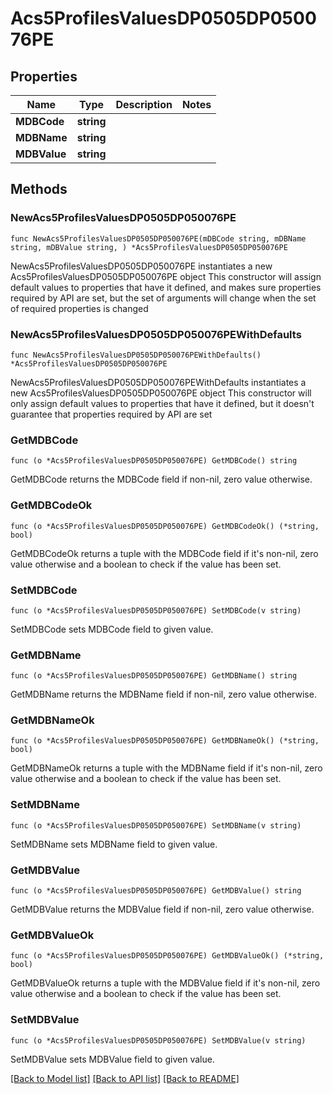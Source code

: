 # Acs5ProfilesValuesDP0505DP050076PE

## Properties

Name | Type | Description | Notes
------------ | ------------- | ------------- | -------------
**MDBCode** | **string** |  | 
**MDBName** | **string** |  | 
**MDBValue** | **string** |  | 

## Methods

### NewAcs5ProfilesValuesDP0505DP050076PE

`func NewAcs5ProfilesValuesDP0505DP050076PE(mDBCode string, mDBName string, mDBValue string, ) *Acs5ProfilesValuesDP0505DP050076PE`

NewAcs5ProfilesValuesDP0505DP050076PE instantiates a new Acs5ProfilesValuesDP0505DP050076PE object
This constructor will assign default values to properties that have it defined,
and makes sure properties required by API are set, but the set of arguments
will change when the set of required properties is changed

### NewAcs5ProfilesValuesDP0505DP050076PEWithDefaults

`func NewAcs5ProfilesValuesDP0505DP050076PEWithDefaults() *Acs5ProfilesValuesDP0505DP050076PE`

NewAcs5ProfilesValuesDP0505DP050076PEWithDefaults instantiates a new Acs5ProfilesValuesDP0505DP050076PE object
This constructor will only assign default values to properties that have it defined,
but it doesn't guarantee that properties required by API are set

### GetMDBCode

`func (o *Acs5ProfilesValuesDP0505DP050076PE) GetMDBCode() string`

GetMDBCode returns the MDBCode field if non-nil, zero value otherwise.

### GetMDBCodeOk

`func (o *Acs5ProfilesValuesDP0505DP050076PE) GetMDBCodeOk() (*string, bool)`

GetMDBCodeOk returns a tuple with the MDBCode field if it's non-nil, zero value otherwise
and a boolean to check if the value has been set.

### SetMDBCode

`func (o *Acs5ProfilesValuesDP0505DP050076PE) SetMDBCode(v string)`

SetMDBCode sets MDBCode field to given value.


### GetMDBName

`func (o *Acs5ProfilesValuesDP0505DP050076PE) GetMDBName() string`

GetMDBName returns the MDBName field if non-nil, zero value otherwise.

### GetMDBNameOk

`func (o *Acs5ProfilesValuesDP0505DP050076PE) GetMDBNameOk() (*string, bool)`

GetMDBNameOk returns a tuple with the MDBName field if it's non-nil, zero value otherwise
and a boolean to check if the value has been set.

### SetMDBName

`func (o *Acs5ProfilesValuesDP0505DP050076PE) SetMDBName(v string)`

SetMDBName sets MDBName field to given value.


### GetMDBValue

`func (o *Acs5ProfilesValuesDP0505DP050076PE) GetMDBValue() string`

GetMDBValue returns the MDBValue field if non-nil, zero value otherwise.

### GetMDBValueOk

`func (o *Acs5ProfilesValuesDP0505DP050076PE) GetMDBValueOk() (*string, bool)`

GetMDBValueOk returns a tuple with the MDBValue field if it's non-nil, zero value otherwise
and a boolean to check if the value has been set.

### SetMDBValue

`func (o *Acs5ProfilesValuesDP0505DP050076PE) SetMDBValue(v string)`

SetMDBValue sets MDBValue field to given value.



[[Back to Model list]](../README.md#documentation-for-models) [[Back to API list]](../README.md#documentation-for-api-endpoints) [[Back to README]](../README.md)


